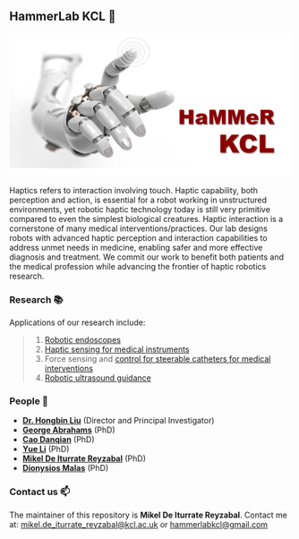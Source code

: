 ## HammerLab KCL :hammer:

![hammer banner](imgs/Hammer_logo.png)

Haptics refers to interaction involving touch. Haptic capability, both perception and action, is essential for a robot working in unstructured environments, yet robotic haptic technology today is still very primitive compared to even the simplest biological creatures. Haptic interaction is a cornerstone of many medical interventions/practices. Our lab designs robots with advanced haptic perception and interaction capabilities to address unmet needs in medicine, enabling safer and more effective diagnosis and treatment. We commit our work to benefit both patients and the medical profession while advancing the frontier of haptic robotics research.

### Research :books:
Applications of our research include:
> 1. [Robotic endoscopes](https://kclhammerlab.com/2018/research/soft-self-propelled-endoscopic-robot/)
> 1. [Haptic sensing for medical instruments](https://kclhammerlab.com/category/research/force-and-tactile-sensing/)
> 1. Force sensing and [control for steerable catheters for medical interventions](https://kclhammerlab.com/2018/research/robotic-catheter-for-cardiac-ablation/)
> 1. [Robotic ultrasound guidance](kclhammerlab.com/2018/research/ultrasound-imaging-using-parallel-soft-robotic-end-effector/)

### People :busts_in_silhouette:

* [**Dr. Hongbin Liu**](kclhammerlab.com/people/hongbin-liu/) (Director and Principal Investigator) 
* [**George Abrahams**](https://kclhammerlab.com/people/george-abrahams/) (PhD)
* [**Cao Danqian**](https://kclhammerlab.com/people/danqian-cao/) (PhD)
* [**Yue Li**](https://kclhammerlab.com/yue-li/) (PhD)
* [**Mikel De Iturrate Reyzabal**](https://kclhammerlab.com/people/mikel-de-iturrate-reyzabal-2/) (PhD)
* [**Dionysios Malas**](https://kclhammerlab.com/dionysios-malas/) (PhD)

### Contact us :mailbox:

The maintainer of this repository is **Mikel De Iturrate Reyzabal**. Contact me at: <mikel.de_iturrate_reyzabal@kcl.ac.uk> or <hammerlabkcl@gmail.com>
